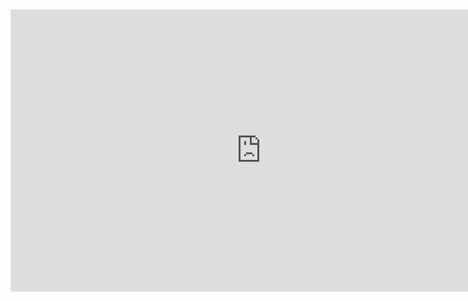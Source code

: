 <iframe style="border: 1px solid rgba(0, 0, 0, 0.1);" width="800" height="450" src="https://www.figma.com/embed?embed_host=share&url=https%3A%2F%2Fwww.figma.com%2Fproto%2Fx1kn4pOfmCxSRVATzXX0KH%2F%25D8%25B5%25D8%25AD%25D8%25AA%25D9%258A%3Ftype%3Ddesign%26node-id%3D6-54%26t%3D6OH2yQuSOkYK1vi3-1%26scaling%3Dscale-down%26page-id%3D0%253A1%26starting-point-node-id%3D2%253A5%26mode%3Ddesign" allowfullscreen></iframe>
